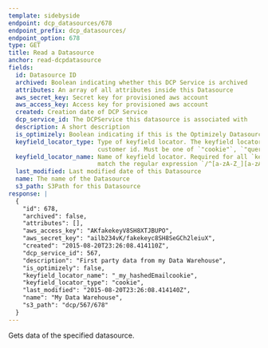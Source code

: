 ```yaml
---
template: sidebyside
endpoint: dcp_datasources/678
endpoint_prefix: dcp_datasources/
endpoint_option: 678
type: GET
title: Read a Datasource
anchor: read-dcpdatasource
fields:
  id: Datasource ID
  archived: Boolean indicating whether this DCP Service is archived
  attributes: An array of all attributes inside this Datasource
  aws_secret_key: Secret key for provisioned aws account
  aws_access_key: Access key for provisioned aws account
  created: Creation date of DCP Service
  dcp_service_id: The DCPService this datasource is associated with
  description: A short description
  is_optimizely: Boolean indicating if this is the Optimizely Datasource
  keyfield_locator_type: Type of keyfield locator. The keyfield locator is the client location of this Datasource's
                         customer id. Must be one of `"cookie"`, `"query parameter"`, `"js_variable"`, or `"uid"`.
  keyfield_locator_name: Name of keyfield locator. Required for all `keyfield_locator_types` except `"uid"`, and must
                         match the regular expression `/^[a-zA-Z_][a-zA-Z_0-9\$]*$/`
  last_modified: Last modified date of this Datasource
  name: The name of the Datasource
  s3_path: S3Path for this Datasource
response: |
  {
    "id": 678,
    "archived": false,
    "attributes": [],
    "aws_access_key": "AKfakekeyV8SH8XTJBUPO",
    "aws_secret_key": "ailb234vK/fakekeyc8SH8SeGCh2leiuX",
    "created": "2015-08-20T23:26:08.414110Z",
    "dcp_service_id": 567,
    "description": "First party data from my Data Warehouse",
    "is_optimizely": false,
    "keyfield_locator_name": "_my_hashedEmailcookie",
    "keyfield_locator_type": "cookie",
    "last_modified": "2015-08-20T23:26:08.414140Z",
    "name": "My Data Warehouse",
    "s3_path": "dcp/567/678"
  }
---
```


Gets data of the specified datasource.

